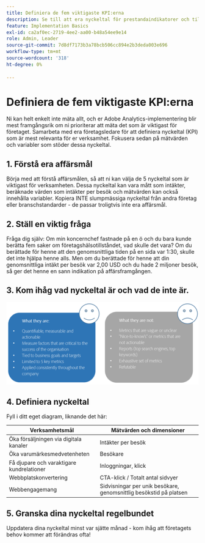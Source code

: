 ```yaml
---
title: Definiera de fem viktigaste KPI:erna
description: Se till att era nyckeltal för prestandaindikatorer och tillhörande mätvärden och dimensioner är anpassade efter era affärsbehov.
feature: Implementation Basics
exl-id: ca2af0ec-2719-4ee2-aa00-b48a54ee9e14
role: Admin, Leader
source-git-commit: 7d8df7173b3a78bcb506cc894e2b3deda003e696
workflow-type: tm+mt
source-wordcount: '318'
ht-degree: 0%

---
```


# Definiera de fem viktigaste KPI:erna

Ni kan helt enkelt inte mäta allt, och er Adobe Analytics-implementering blir mest framgångsrik om ni prioriterar att mäta det som är viktigast för företaget. Samarbeta med era företagsledare för att definiera nyckeltal (KPI) som är mest relevanta för er verksamhet. Fokusera sedan på mätvärden och variabler som stöder dessa nyckeltal.

## 1. Förstå era affärsmål

Börja med att förstå affärsmålen, så att ni kan välja de 5 nyckeltal som är viktigast för verksamheten. Dessa nyckeltal kan vara mått som intäkter, beräknade värden som intäkter per besök och mätvärden kan också innehålla variabler. Kopiera INTE slumpmässiga nyckeltal från andra företag eller branschstandarder - de passar troligtvis inte era affärsmål.

## 2. Ställ en viktig fråga

Fråga dig själv: Om min koncernchef fastnade på en ö och du bara kunde berätta fem saker om företagshälsotillståndet, vad skulle det vara? Om du berättade för henne att den genomsnittliga tiden på en sida var 1:30, skulle det inte hjälpa henne alls. Men om du berättade för henne att din genomsnittliga intäkt per besök var 2,00 USD och du hade 2 miljoner besök, så ger det henne en sann indikation på affärsframgången.

## 3. Kom ihåg vad nyckeltal är och vad de inte är.

![](assets/kpis.png)

## 4. Definiera nyckeltal

Fyll i ditt eget diagram, liknande det här:

| Verksamhetsmål | Mätvärden och dimensioner |
| --- | --- |
| Öka försäljningen via digitala kanaler | Intäkter per besök |
| Öka varumärkesmedvetenheten | Besökare |
| Få djupare och varaktigare kundrelationer | Inloggningar, klick |
| Webbplatskonvertering | CTA-klick / Totalt antal sidvyer |
| Webbengagemang | Sidvisningar per unik besökare, genomsnittlig besökstid på platsen |

## 5. Granska dina nyckeltal regelbundet

Uppdatera dina nyckeltal minst var sjätte månad - kom ihåg att företagets behov kommer att förändras ofta!
